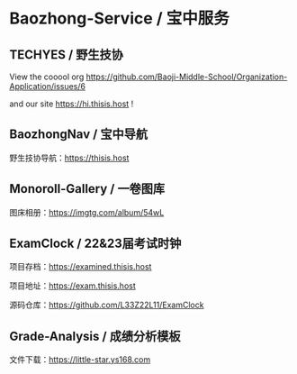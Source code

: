 # Baozhong-Service / 宝中服务

## TECHYES / 野生技协

View the cooool org https://github.com/Baoji-Middle-School/Organization-Application/issues/6

and our site https://hi.thisis.host !

## BaozhongNav / 宝中导航

野生技协导航：https://thisis.host

## Monoroll-Gallery / 一卷图库

图床相册：https://imgtg.com/album/54wL

## ExamClock / 22&23届考试时钟

项目存档：https://examined.thisis.host

项目地址：https://exam.thisis.host

源码仓库：https://github.com/L33Z22L11/ExamClock

## Grade-Analysis / 成绩分析模板

文件下载：https://little-star.ys168.com
